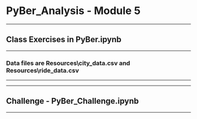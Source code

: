 # PyBer_Analysis - Module 5
---
## Class Exercises in PyBer.ipynb
---
### Data files are Resources\city_data.csv and Resources\ride_data.csv
---
---
## Challenge - PyBer_Challenge.ipynb
---


